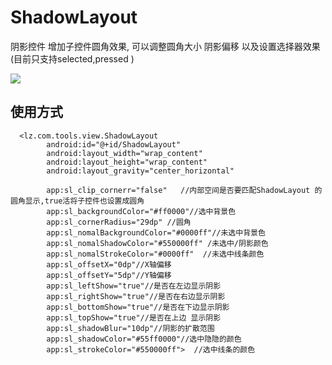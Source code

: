 # ShadowLayout
阴影控件  增加子控件圆角效果,  可以调整圆角大小 阴影偏移   以及设置选择器效果(目前只支持selected,pressed  )

![](https://user-gold-cdn.xitu.io/2019/10/18/16dde32e8644100a?w=291&h=518&f=png&s=35208)


## 使用方式
```
  <lz.com.tools.view.ShadowLayout
        android:id="@+id/ShadowLayout"
        android:layout_width="wrap_content"
        android:layout_height="wrap_content"
        android:layout_gravity="center_horizontal"
        
        app:sl_clip_cornerr="false"   //内部空间是否要匹配ShadowLayout 的圆角显示,true活将子控件也设置成圆角
        app:sl_backgroundColor="#ff0000"//选中背景色
        app:sl_cornerRadius="29dp" //圆角
        app:sl_nomalBackgroundColor="#0000ff"//未选中背景色
        app:sl_nomalShadowColor="#550000ff" /未选中/阴影颜色
        app:sl_nomalStrokeColor="#0000ff"  //未选中线条颜色
        app:sl_offsetX="0dp"//X轴偏移
        app:sl_offsetY="5dp"//Y轴偏移
        app:sl_leftShow="true"//是否在左边显示阴影
        app:sl_rightShow="true"//是否在右边显示阴影
        app:sl_bottomShow="true"//是否在下边显示阴影
        app:sl_topShow="true"//是否在上边 显示阴影
        app:sl_shadowBlur="10dp"//阴影的扩散范围
        app:sl_shadowColor="#55ff0000"//选中隐隐的颜色
        app:sl_strokeColor="#550000ff">  //选中线条的颜色
```



